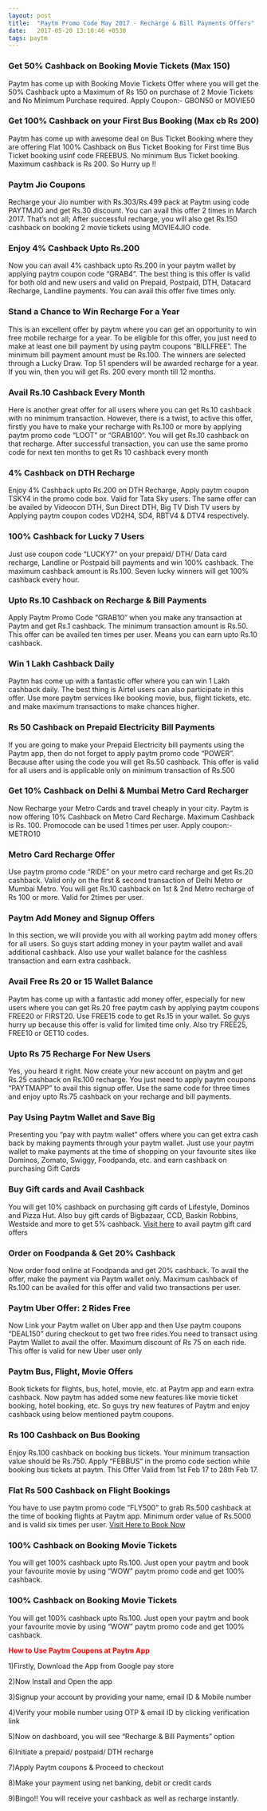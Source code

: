 ```yaml
---
layout: post
title:  "Paytm Promo Code May 2017 - Recharge & Bill Payments Offers"
date:   2017-05-20 13:10:46 +0530
tags: paytm
---
```


<h3>Get 50% Cashback on Booking Movie Tickets (Max 150)</h3>

Paytm has come up with Booking Movie Tickets Offer where you will get the 50% Cashback upto a Maximum of Rs 150 on purchase of 2 Movie Tickets and No Minimum Purchase required. Apply Coupon:- GBON50 or MOVIE50

<h3>Get 100% Cashback on your First Bus Booking (Max cb Rs 200)</h3>

Paytm has come up with awesome deal on Bus Ticket Booking where they are offering Flat 100% Cashback on Bus Ticket Booking for First time Bus Ticket booking usinf code FREEBUS. No minimum Bus Ticket booking. Maximum cashback is Rs 200. So Hurry up !!

<h3>Paytm Jio Coupons</h3>

Recharge your Jio number with Rs.303/Rs.499 pack at Paytm using code PAYTMJIO and get Rs.30 discount. You can avail this offer 2 times in March 2017. That’s not all; After successful recharge, you will also get Rs.150 cashback on booking 2 movie tickets using MOVIE4JIO code.

<h3>Enjoy 4% Cashback Upto Rs.200</h3>

Now you can avail 4% cashback upto Rs.200 in your paytm wallet by applying paytm coupon code “GRAB4”. The best thing is this offer is valid for both old and new users and valid on Prepaid, Postpaid, DTH, Datacard Recharge, Landline payments. You can avail this offer five times only.

<h3>Stand a Chance to Win Recharge For a Year</h3>

This is an excellent offer by paytm where you can get an opportunity to win free mobile recharge for a year. To be eligible for this offer, you just need to make at least one bill payment by using paytm coupons “BILLFREE”. The minimum bill payment amount must be Rs.100. The winners are selected through a Lucky Draw. Top 51 spenders will be awarded recharge for a year. If you win, then you will get Rs. 200 every month till 12 months.

<h3>Avail Rs.10 Cashback Every Month</h3>

Here is another great offer for all users where you can get Rs.10 cashback with no minimum transaction. However, there is a twist, to active this offer, firstly you have to make your recharge with Rs.100 or more by applying paytm promo code “LOOT” or “GRAB100“. You will get Rs.10 cashback on that recharge. After successful transaction, you can use the same promo code for next ten months to get Rs 10 cashback every month

<h3>4% Cashback on DTH Recharge</h3>

Enjoy 4% Cashback upto Rs.200 on DTH Recharge, Apply paytm coupon TSKY4 in the promo code box. Valid for Tata Sky users. The same offer can be availed by Videocon DTH, Sun Direct DTH, Big TV Dish TV users by Applying paytm coupon codes VD2H4, SD4, RBTV4 & DTV4 respectively.

<h3>100% Cashback for Lucky 7 Users</h3>

Just use coupon code “LUCKY7” on your prepaid/ DTH/ Data card recharge, Landline or Postpaid bill payments and win 100% cashback. The maximum cashback amount is Rs.100. Seven lucky winners will get 100% cashback every hour.

<h3>Upto Rs.10 Cashback on Recharge & Bill Payments</h3>

Apply Paytm Promo Code “GRAB10” when you make any transaction at Paytm and get Rs.1 cashback. The minimum transaction amount is Rs.50. This offer can be availed ten times per user. Means you can earn upto Rs.10 cashback.

<h3>Win 1 Lakh Cashback Daily</h3>

Paytm has come up with a fantastic offer where you can win 1 Lakh cashback daily. The best thing is Airtel users can also participate in this offer. Use more paytm services like booking movie, bus, flight tickets, etc. and make maximum transactions to make chances higher.

<h3>Rs 50 Cashback on Prepaid Electricity Bill Payments</h3>

If you are going to make your Prepaid Electricity bill payments using the Paytm app, then do not forget to apply paytm promo code “POWER”. Because after using the code you will get Rs.50 cashback. This offer is valid for all users and is applicable only on minimum transaction of Rs.500

<h3>Get 10% Cashback on Delhi & Mumbai Metro Card Recharger</h3>

Now Recharge your Metro Cards and travel cheaply in your city. Paytm is now offering 10% Cashback on Metro Card Recharge. Maximum Cashback is Rs. 100. Promocode can be used 1 times per user. Apply coupon:- METRO10

<h3>Metro Card Recharge Offer</h3>

Use paytm promo code “RIDE” on your metro card recharge and get Rs.20 cashback. Valid only on the first & second transaction of Delhi Metro or Mumbai Metro. You will get Rs.10 cashback on 1st & 2nd Metro recharge of Rs 100 or more. Valid for 2times per user.

<h3>Paytm Add Money and Signup Offers</h3>

In this section, we will provide you with all working paytm add money offers for all users. So guys start adding money in your paytm wallet and avail additional cashback. Also use your wallet balance for the cashless transaction and earn extra cashback.

<h3>Avail Free Rs 20 or 15 Wallet Balance</h3>

Paytm has come up with a fantastic add money offer, especially for new users where you can get Rs.20 free paytm cash by applying paytm coupons FREE20 or FIRST20. Use FREE15 code to get Rs.15 in your wallet. So guys hurry up because this offer is valid for limited time only. Also try FREE25, FREE10 or GET10 codes.

<h3>Upto Rs 75 Recharge For New Users</h3>

Yes, you heard it right. Now create your new account on paytm and get Rs.25 cashback on Rs.100 recharge. You just need to apply paytm coupons “PAYTMAPP” to avail this signup offer. Use the same code for three times and enjoy upto Rs.75 cashback on your recharge and bill payments.

<h3>Pay Using Paytm Wallet and Save Big</h3>

Presenting you “pay with paytm wallet” offers where you can get extra cash back by making payments through your paytm wallet. Just use your paytm wallet to make payments at the time of shopping on your favourite sites like Dominos, Zomato, Swiggy, Foodpanda, etc. and earn cashback on purchasing Gift Cards

<h3>Buy Gift cards and Avail Cashback</h3>

You will get 10% cashback on purchasing gift cards of Lifestyle, Dominos and Pizza Hut. Also buy gift cards of Bigbazaar, CCD, Baskin Robbins, Westside and more to get 5% cashback. [Visit here](https://paytm.com/shop/h/gift-cards) to avail paytm gift card offers

<h3>Order on Foodpanda & Get 20% Cashback</h3>

Now order food online at Foodpanda and get 20% cashback. To avail the offer, make the payment via Paytm wallet only. Maximum cashback of Rs.100 can be availed for this offer and valid two transactions per user.

<h3>Paytm Uber Offer: 2 Rides Free</h3>

Now Link your Paytm wallet on Uber app and then Use paytm coupons “DEAL150” during checkout to get two free rides.You need to transact using Paytm Wallet to avail the offer. Maximum discount of Rs 75 on each ride. This offer is valid for new Uber user only

<h3>Paytm Bus, Flight, Movie Offers</h3>

Book tickets for flights, bus, hotel, movie, etc. at Paytm app and earn extra cashback. Now paytm has added some new features like movie ticket booking, hotel booking, etc. So guys try new features of Paytm and enjoy cashback using below mentioned paytm coupons.

<h3>Rs 100 Cashback on Bus Booking</h3>

Enjoy Rs.100 cashback on booking bus tickets. Your minimum transaction value should be Rs.750. Apply “FEBBUS“ in the promo code section while booking bus tickets at paytm. This Offer Valid from 1st Feb 17 to 28th Feb 17.

<h3>Flat Rs 500 Cashback on Flight Bookings</h3>

You have to use paytm promo code “FLY500” to grab Rs.500 cashback at the time of booking flights at Paytm app. Minimum order value of Rs.5000 and is valid six times per user. [Visit Here to Book Now](https://paytm.com/flights)

<h3>100% Cashback on Booking Movie Tickets</h3>

You will get 100% cashback upto Rs.100. Just open your paytm and book your favourite movie by using “WOW” paytm promo code and get 100% cashback.

<h3>100% Cashback on Booking Movie Tickets</h3>

You will get 100% cashback upto Rs.100. Just open your paytm and book your favourite movie by using “WOW” paytm promo code and get 100% cashback.


<span style="color:red"> **How to Use Paytm Coupons at Paytm App** </span>

1)Firstly, Download the App from Google pay store

2)Now Install and Open the app

3)Signup your account by providing your name, email ID & Mobile number

4)Verify your mobile number using OTP & email ID by clicking verification link

5)Now on dashboard, you will see “Recharge & Bill Payments” option

6)Initiate a prepaid/ postpaid/ DTH recharge

7)Apply Paytm coupons & Proceed to checkout

8)Make your payment using net banking, debit or credit cards

9)Bingo!! You will receive your cashback as well as recharge instantly.


